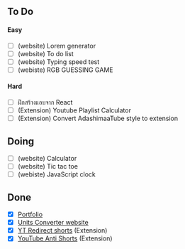 ## To Do

#### Easy
- [ ] (website) Lorem generator
- [ ] (website) To do list
- [ ] (website) Typing speed test
- [ ] (webiste) RGB GUESSING GAME

#### Hard
- [ ] ฝึกสร้างแอบจาก React
- [ ] (Extension) Youtube Playlist Calculator
- [ ] (Extension) Convert AdashimaaTube style to extension
## Doing
- [ ] (website) Calculator
- [ ] (website) Tic tac toe
- [ ] (webiste) JavaScript clock

## Done
- [x] [Portfolio](https://sapondanaisriwan.github.io/)
- [x] [Units Converter website](https://github.com/sapondanaisriwan/px-to-rem-converter)
- [x] [YT Redirect shorts](https://github.com/sapondanaisriwan/youtube-shorts-redirect) (Extension)
- [x] [YouTube Anti Shorts](https://github.com/sapondanaisriwan/youtube-anti-shorts) (Extension)
